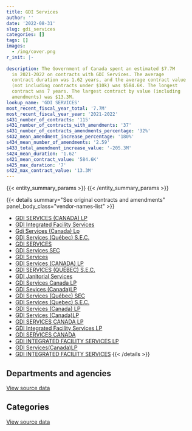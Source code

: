 ```yaml
---
title: GDI Services
author: ''
date: '2022-08-31'
slug: gdi_services
categories: []
tags: []
images:
  - /img/cover.png
r_init: |-
  
description: The Government of Canada spent an estimated $7.7M
  in 2021-2022 on contracts with GDI Services. The average
  contract duration was 1.62 years, and the average contract value
  (not including contracts under $10k) was $584.6K. The longest
  contract was 7 years. The largest contract by value (including
  amendments) was $13.3M.
lookup_name: 'GDI SERVICES'
most_recent_fiscal_year_total: '7.7M'
most_recent_fiscal_year_year: '2021-2022'
s431_number_of_contracts: '115'
s431_number_of_contracts_with_amendments: '37'
s431_number_of_contracts_amendments_percentage: '32%'
s432_mean_amendment_increase_percentage: '180%'
s434_mean_number_of_amendments: '2.59'
s433_total_amendment_increase_value: '-205.3M'
s424_mean_duration: '1.62'
s421_mean_contract_value: '584.6K'
s425_max_duration: '7'
s422_max_contract_value: '13.3M'
---
```


<script src="/rmarkdown-libs/htmlwidgets/htmlwidgets.js"></script>
<link href="/rmarkdown-libs/datatables-css/datatables-crosstalk.css" rel="stylesheet" />
<script src="/rmarkdown-libs/datatables-binding/datatables.js"></script>
<script src="/rmarkdown-libs/jquery/jquery-3.6.0.min.js"></script>
<link href="/rmarkdown-libs/dt-core-bootstrap/css/dataTables.bootstrap.min.css" rel="stylesheet" />
<link href="/rmarkdown-libs/dt-core-bootstrap/css/dataTables.bootstrap.extra.css" rel="stylesheet" />
<script src="/rmarkdown-libs/dt-core-bootstrap/js/jquery.dataTables.min.js"></script>
<script src="/rmarkdown-libs/dt-core-bootstrap/js/dataTables.bootstrap.min.js"></script>
<link href="/rmarkdown-libs/crosstalk/css/crosstalk.min.css" rel="stylesheet" />
<script src="/rmarkdown-libs/crosstalk/js/crosstalk.min.js"></script>
<script src="/rmarkdown-libs/htmlwidgets/htmlwidgets.js"></script>
<link href="/rmarkdown-libs/datatables-css/datatables-crosstalk.css" rel="stylesheet" />
<script src="/rmarkdown-libs/datatables-binding/datatables.js"></script>
<script src="/rmarkdown-libs/jquery/jquery-3.6.0.min.js"></script>
<link href="/rmarkdown-libs/dt-core-bootstrap/css/dataTables.bootstrap.min.css" rel="stylesheet" />
<link href="/rmarkdown-libs/dt-core-bootstrap/css/dataTables.bootstrap.extra.css" rel="stylesheet" />
<script src="/rmarkdown-libs/dt-core-bootstrap/js/jquery.dataTables.min.js"></script>
<script src="/rmarkdown-libs/dt-core-bootstrap/js/dataTables.bootstrap.min.js"></script>
<link href="/rmarkdown-libs/crosstalk/css/crosstalk.min.css" rel="stylesheet" />
<script src="/rmarkdown-libs/crosstalk/js/crosstalk.min.js"></script>

{{< entity_summary_params >}}
{{< /entity_summary_params >}}

{{< details summary="See original contracts and amendments" panel_body_class="vendor-names-list" >}}
- [GDI SERVICES (CANADA) LP](https://search.open.canada.ca/en/ct/?sort=contract_value_f%20desc&page=1&search_text=%22GDI%20SERVICES%20%28CANADA%29%20LP%22)
- [GDI Integrated Facility Services](https://search.open.canada.ca/en/ct/?sort=contract_value_f%20desc&page=1&search_text=%22GDI%20Integrated%20Facility%20Services%22)
- [Gdi Services (Canada) Lp](https://search.open.canada.ca/en/ct/?sort=contract_value_f%20desc&page=1&search_text=%22Gdi%20Services%20%28Canada%29%20Lp%22)
- [GDI Services (Québec) S.E.C.](https://search.open.canada.ca/en/ct/?sort=contract_value_f%20desc&page=1&search_text=%22GDI%20Services%20%28Qu%c3%a9bec%29%20S.E.C.%22)
- [GDI SERVICES](https://search.open.canada.ca/en/ct/?sort=contract_value_f%20desc&page=1&search_text=%22GDI%20SERVICES%22)
- [GDI Services SEC](https://search.open.canada.ca/en/ct/?sort=contract_value_f%20desc&page=1&search_text=%22GDI%20Services%20SEC%22)
- [GDI Services](https://search.open.canada.ca/en/ct/?sort=contract_value_f%20desc&page=1&search_text=%22GDI%20Services%22)
- [GDI Services (CANADA) LP](https://search.open.canada.ca/en/ct/?sort=contract_value_f%20desc&page=1&search_text=%22GDI%20Services%20%28CANADA%29%20LP%22)
- [GDI SERVICES (QUÉBEC) S.E.C.](https://search.open.canada.ca/en/ct/?sort=contract_value_f%20desc&page=1&search_text=%22GDI%20SERVICES%20%28QU%c3%89BEC%29%20S.E.C.%22)
- [GDI Janitorial Services](https://search.open.canada.ca/en/ct/?sort=contract_value_f%20desc&page=1&search_text=%22GDI%20Janitorial%20Services%22)
- [GDI Services Canada LP](https://search.open.canada.ca/en/ct/?sort=contract_value_f%20desc&page=1&search_text=%22GDI%20Services%20Canada%20%20LP%22)
- [GDI Sevices (Canada)LP](https://search.open.canada.ca/en/ct/?sort=contract_value_f%20desc&page=1&search_text=%22GDI%20Sevices%20%28Canada%29LP%22)
- [GDI Services (Québec) SEC](https://search.open.canada.ca/en/ct/?sort=contract_value_f%20desc&page=1&search_text=%22GDI%20Services%20%28Qu%c3%a9bec%29%20SEC%22)
- [GDI Services (Quebec) S.E.C.](https://search.open.canada.ca/en/ct/?sort=contract_value_f%20desc&page=1&search_text=%22GDI%20Services%20%28Quebec%29%20S.E.C.%22)
- [GDI Services (Canada) LP](https://search.open.canada.ca/en/ct/?sort=contract_value_f%20desc&page=1&search_text=%22GDI%20Services%20%28Canada%29%20LP%22)
- [GDI Services (Canada)LP](https://search.open.canada.ca/en/ct/?sort=contract_value_f%20desc&page=1&search_text=%22GDI%20Services%20%28Canada%29LP%22)
- [GDI SERVICES CANADA LP](https://search.open.canada.ca/en/ct/?sort=contract_value_f%20desc&page=1&search_text=%22GDI%20SERVICES%20CANADA%20LP%22)
- [GDI Integrated Facility Services LP](https://search.open.canada.ca/en/ct/?sort=contract_value_f%20desc&page=1&search_text=%22GDI%20Integrated%20Facility%20Services%20LP%22)
- [GDI SERVICES CANADA](https://search.open.canada.ca/en/ct/?sort=contract_value_f%20desc&page=1&search_text=%22GDI%20SERVICES%20CANADA%22)
- [GDI INTEGRATED FACILITY SERVICES LP](https://search.open.canada.ca/en/ct/?sort=contract_value_f%20desc&page=1&search_text=%22GDI%20INTEGRATED%20FACILITY%20SERVICES%20LP%22)
- [GDI Services(Canada)LP](https://search.open.canada.ca/en/ct/?sort=contract_value_f%20desc&page=1&search_text=%22GDI%20Services%28Canada%29LP%22)
- [GDI INTEGRATED FACILITY SERVICES](https://search.open.canada.ca/en/ct/?sort=contract_value_f%20desc&page=1&search_text=%22GDI%20INTEGRATED%20FACILITY%20SERVICES%22)
{{< /details >}}

## Departments and agencies

<div id="htmlwidget-1" style="width:100%;height:auto;" class="datatables html-widget"></div>
<script type="application/json" data-for="htmlwidget-1">{"x":{"style":"bootstrap","filter":"none","vertical":false,"data":[["<a href=\"/departments/aafc-aac/\">Agriculture and Agri-Food Canada<\/a>","<a href=\"/departments/cbsa-asfc/\">Canada Border Services Agency<\/a>","<a href=\"/departments/dfo-mpo/\">Fisheries and Oceans Canada<\/a>","<a href=\"/departments/dnd-mdn/\">National Defence<\/a>","<a href=\"/departments/nrc-cnrc/\">National Research Council Canada<\/a>","<a href=\"/departments/pwgsc-tpsgc/\">Public Services and Procurement Canada<\/a>","<a href=\"/departments/rcmp-grc/\">Royal Canadian Mounted Police<\/a>"],[210522.89,658003.09,1076743.39,7857512.3,null,2069008.71,517154.61],[171920.2,900781.83,1076592.96,5853386.97,null,2144513.94,569027.52],[171450.47,848932.86,450916.99,595235.25,32221.55,2210865.39,545972.32],[171450.47,343841.75,null,4454977.1,22740.97,2190630.66,538612.61]],"container":"<table class=\"table table-striped table-hover row-border order-column display\">\n  <thead>\n    <tr>\n      <th>Department<\/th>\n      <th>2018-2019<\/th>\n      <th>2019-2020<\/th>\n      <th>2020-2021<\/th>\n      <th>2021-2022<\/th>\n    <\/tr>\n  <\/thead>\n<\/table>","options":{"order":[[4,"desc"]],"pageLength":10,"autoWidth":true,"columnDefs":[{"targets":1,"render":"function(data, type, row, meta) {\n    return type !== 'display' ? data : DTWidget.formatCurrency(data, \"$\", 2, 3, \",\", \".\", true, null);\n  }"},{"targets":2,"render":"function(data, type, row, meta) {\n    return type !== 'display' ? data : DTWidget.formatCurrency(data, \"$\", 2, 3, \",\", \".\", true, null);\n  }"},{"targets":3,"render":"function(data, type, row, meta) {\n    return type !== 'display' ? data : DTWidget.formatCurrency(data, \"$\", 2, 3, \",\", \".\", true, null);\n  }"},{"targets":4,"render":"function(data, type, row, meta) {\n    return type !== 'display' ? data : DTWidget.formatCurrency(data, \"$\", 2, 3, \",\", \".\", true, null);\n  }"},{"width":"16%","targets":[1,2,3,4]},{"className":"dt-right","targets":[1,2,3,4]}],"orderClasses":false}},"evals":["options.columnDefs.0.render","options.columnDefs.1.render","options.columnDefs.2.render","options.columnDefs.3.render"],"jsHooks":[]}</script>
<p class="text-right">
<a href="https://github.com/GoC-Spending/contracts-data/tree/main/data/out/vendors/gdi_services/summary_by_fiscal_year_by_department.csv" class="source-data-link btn btn-link">View source data</a>
</p>

## Categories

<div id="htmlwidget-2" style="width:100%;height:auto;" class="datatables html-widget"></div>
<script type="application/json" data-for="htmlwidget-2">{"x":{"style":"bootstrap","filter":"none","vertical":false,"data":[["<a href=\"/categories/facilities_and_construction/\">Facilities and construction<\/a>","<a href=\"/categories/professional_services/\">Professional services<\/a>","<a href=\"/categories/information_technology/\">Information technology<\/a>","<a href=\"/categories/industrial_products_and_services/\">Industrial products and services<\/a>"],[11507889.69,881055.31,null,null],[10056417.56,659805.84,null,null],[4278716,537328.83,null,39550],[7666792.91,31925.34,23535.32,null]],"container":"<table class=\"table table-striped table-hover row-border order-column display\">\n  <thead>\n    <tr>\n      <th>Category<\/th>\n      <th>2018-2019<\/th>\n      <th>2019-2020<\/th>\n      <th>2020-2021<\/th>\n      <th>2021-2022<\/th>\n    <\/tr>\n  <\/thead>\n<\/table>","options":{"order":[[4,"desc"]],"dom":"t","pageLength":30,"autoWidth":true,"columnDefs":[{"targets":1,"render":"function(data, type, row, meta) {\n    return type !== 'display' ? data : DTWidget.formatCurrency(data, \"$\", 2, 3, \",\", \".\", true, null);\n  }"},{"targets":2,"render":"function(data, type, row, meta) {\n    return type !== 'display' ? data : DTWidget.formatCurrency(data, \"$\", 2, 3, \",\", \".\", true, null);\n  }"},{"targets":3,"render":"function(data, type, row, meta) {\n    return type !== 'display' ? data : DTWidget.formatCurrency(data, \"$\", 2, 3, \",\", \".\", true, null);\n  }"},{"targets":4,"render":"function(data, type, row, meta) {\n    return type !== 'display' ? data : DTWidget.formatCurrency(data, \"$\", 2, 3, \",\", \".\", true, null);\n  }"},{"width":"16%","targets":[1,2,3,4]},{"className":"dt-right","targets":[1,2,3,4]}],"orderClasses":false,"lengthMenu":[10,25,30,50,100]}},"evals":["options.columnDefs.0.render","options.columnDefs.1.render","options.columnDefs.2.render","options.columnDefs.3.render"],"jsHooks":[]}</script>
<p class="text-right">
<a href="https://github.com/GoC-Spending/contracts-data/tree/main/data/out/vendors/gdi_services/summary_by_fiscal_year_by_category.csv" class="source-data-link btn btn-link">View source data</a>
</p>
